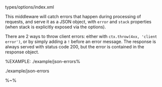 <typedef narrow name="JSONErrorsOptions">types/options/index.xml</typedef>

This middleware will catch errors that happen during processing of requests, and serve it as a JSON object, with `error` and `stack` properties (when stack is explicitly exposed via the options).

There are 2 ways to throw client errors: either with `ctx.throw(4xx, 'client error')`, or by simply adding a `!` before an error message. The response is always served with status code 200, but the error is contained in the response object.

%EXAMPLE: ./example/json-errors%

<fork lang="js">./example/json-errors</fork>

%~%